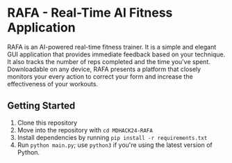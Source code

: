 # RAFA - Real-Time AI Fitness Application
RAFA is an AI-powered real-time fitness trainer. It is a simple and elegant GUI application that provides immediate feedback based on your technique. It also tracks the number of reps completed and the time you've spent. Downloadable on any device, RAFA presents a platform that closely monitors your every action to correct your form and increase the effectiveness of your workouts.

## Getting Started
1. Clone this repository
2. Move into the repository with `cd MDHACK24-RAFA`
3. Install dependencies by running `pip install -r requirements.txt` 
5. Run `python main.py`; use `python3` if you're using the latest version of Python.
